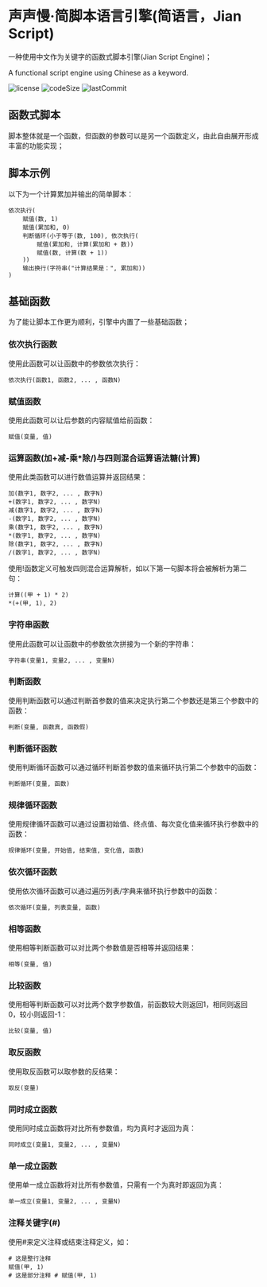# 声声慢·简脚本语言引擎(简语言，Jian Script)

一种使用中文作为关键字的函数式脚本引擎(Jian Script Engine)；

A functional script engine using Chinese as a keyword.

![license](https://img.shields.io/github/license/Sheng-Sheng-Man/Ssm.Jian.Engine)
![codeSize](https://img.shields.io/github/languages/code-size/Sheng-Sheng-Man/Ssm.Jian.Engine)
![lastCommit](https://img.shields.io/github/last-commit/Sheng-Sheng-Man/Ssm.Jian.Engine)

## 函数式脚本

脚本整体就是一个函数，但函数的参数可以是另一个函数定义，由此自由展开形成丰富的功能实现；

## 脚本示例

以下为一个计算累加并输出的简单脚本：

```
依次执行(
    赋值(数, 1)
    赋值(累加和, 0)
    判断循环(小于等于(数, 100), 依次执行(
        赋值(累加和, 计算(累加和 + 数))
        赋值(数, 计算(数 + 1))
    ))
    输出换行(字符串("计算结果是：", 累加和))
)
```

## 基础函数

为了能让脚本工作更为顺利，引擎中内置了一些基础函数；

### 依次执行函数

使用此函数可以让函数中的参数依次执行：

```
依次执行(函数1, 函数2, ... , 函数N)
```

### 赋值函数

使用此函数可以让后参数的内容赋值给前函数：

```
赋值(变量, 值)
```

### 运算函数(加+减-乘*除/)与四则混合运算语法糖(计算)

使用此类函数可以进行数值运算并返回结果：

```
加(数字1, 数字2, ... , 数字N)
+(数字1, 数字2, ... , 数字N)
减(数字1, 数字2, ... , 数字N)
-(数字1, 数字2, ... , 数字N)
乘(数字1, 数字2, ... , 数字N)
*(数字1, 数字2, ... , 数字N)
除(数字1, 数字2, ... , 数字N)
/(数字1, 数字2, ... , 数字N)
```

使用!函数定义可触发四则混合运算解析，如以下第一句脚本将会被解析为第二句：

```
计算((甲 + 1) * 2)
*(+(甲, 1), 2)
```

### 字符串函数

使用此函数可以让函数中的参数依次拼接为一个新的字符串：

```
字符串(变量1, 变量2, ... , 变量N)
```

### 判断函数

使用判断函数可以通过判断首参数的值来决定执行第二个参数还是第三个参数中的函数：

```
判断(变量, 函数真, 函数假)
```

### 判断循环函数

使用判断循环函数可以通过循环判断首参数的值来循环执行第二个参数中的函数：

```
判断循环(变量, 函数)
```

### 规律循环函数

使用规律循环函数可以通过设置初始值、终点值、每次变化值来循环执行参数中的函数：

```
规律循环(变量, 开始值, 结束值, 变化值, 函数)
```

### 依次循环函数

使用依次循环函数可以通过遍历列表/字典来循环执行参数中的函数：

```
依次循环(变量, 列表变量, 函数)
```

### 相等函数

使用相等判断函数可以对比两个参数值是否相等并返回结果：

```
相等(变量, 值)
```

### 比较函数

使用相等判断函数可以对比两个数字参数值，前函数较大则返回1，相同则返回0，较小则返回-1：

```
比较(变量, 值)
```

### 取反函数

使用取反函数可以取参数的反结果：

```
取反(变量)
```

### 同时成立函数

使用同时成立函数将对比所有参数值，均为真时才返回为真：

```
同时成立(变量1, 变量2, ... , 变量N)
```

### 单一成立函数

使用单一成立函数将对比所有参数值，只需有一个为真时即返回为真：

```
单一成立(变量1, 变量2, ... , 变量N)
```

### 注释关键字(#)

使用#来定义注释或结束注释定义，如：

```
# 这是整行注释
赋值(甲, 1)
# 这是部分注释 # 赋值(甲, 1)
```